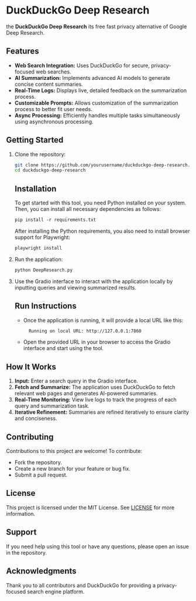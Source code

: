 # DuckDuckGo Deep Research

the **DuckDuckGo Deep Research** its free fast privacy alternative of Google Deep Research.

## Features
- **Web Search Integration:** Uses DuckDuckGo for secure, privacy-focused web searches.
- **AI Summarization:** Implements advanced AI models to generate concise content summaries.
- **Real-Time Logs:** Displays live, detailed feedback on the summarization process.
- **Customizable Prompts:** Allows customization of the summarization process to better fit user needs.
- **Async Processing:** Efficiently handles multiple tasks simultaneously using asynchronous processing.

## Getting Started
1. Clone the repository:
   ```bash
   git clone https://github.com/yourusername/duckduckgo-deep-research.git
   cd duckduckgo-deep-research
   ```

    ## Installation
    To get started with this tool, you need Python installed on your system. Then, you can install all necessary dependencies as follows:
    
    ```markdown
    pip install -r requirements.txt
    ```
    
    After installing the Python requirements, you also need to install browser support for Playwright:
    
    ```bash
    playwright install
    ```


2. Run the application:
   ```bash
   python DeepResearch.py
   ```
3. Use the Gradio interface to interact with the application locally by inputting queries and viewing summarized results.

    ## Run Instructions
   - Once the application is running, it will provide a local URL like this:
     ```markdown
       Running on local URL: http://127.0.0.1:7860
       ``` 
   - Open the provided URL in your browser to access the Gradio interface and start using the tool.
    
    



## How It Works
1. **Input:** Enter a search query in the Gradio interface.
2. **Fetch and Summarize:** The application uses DuckDuckGo to fetch relevant web pages and generates AI-powered summaries.
3. **Real-Time Monitoring:** View live logs to track the progress of each query and summarization task.
4. **Iterative Refinement:** Summaries are refined iteratively to ensure clarity and conciseness.


## Contributing
Contributions to this project are welcome! To contribute:
- Fork the repository.
- Create a new branch for your feature or bug fix.
- Submit a pull request.

## License
This project is licensed under the MIT License. See [LICENSE](LICENSE) for more information.

## Support
If you need help using this tool or have any questions, please open an issue in the repository.

## Acknowledgments
Thank you to all contributors and DuckDuckGo for providing a privacy-focused search engine platform.
